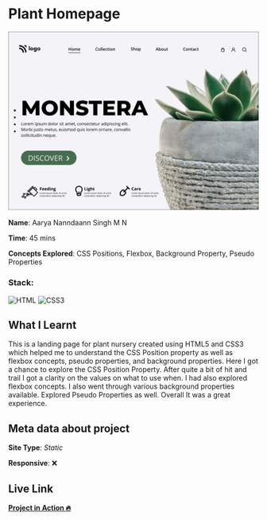 # Plant Homepage

![Plant Homepage](./6.png)

**Name**: Aarya Nanndaann Singh M N

**Time**: 45 mins 

**Concepts Explored**: CSS Positions, Flexbox, Background Property, Pseudo Properties

### **Stack**:

![HTML](https://img.shields.io/badge/-HTML5-orange)
![CSS3](https://img.shields.io/badge/-CSS3-blue)

## What I Learnt

This is a landing page for plant nursery created using HTML5 and CSS3 which helped me to understand the CSS Position property as well as flexbox concepts, pseudo properties, and background properties. Here I got a chance to explore the CSS Position Property. After quite a bit of hit and trail I got a clarity on the values on what to use when. I had also explored flexbox concepts. I also went through various background properties available. Explored Pseudo Properties as well. Overall It was a great experience.

## Meta data about project

**Site Type**: *Static*

**Responsive**: ❌

## Live Link

**[Project in Action 🔥](https://plant-fsjs.netlify.app/)**
